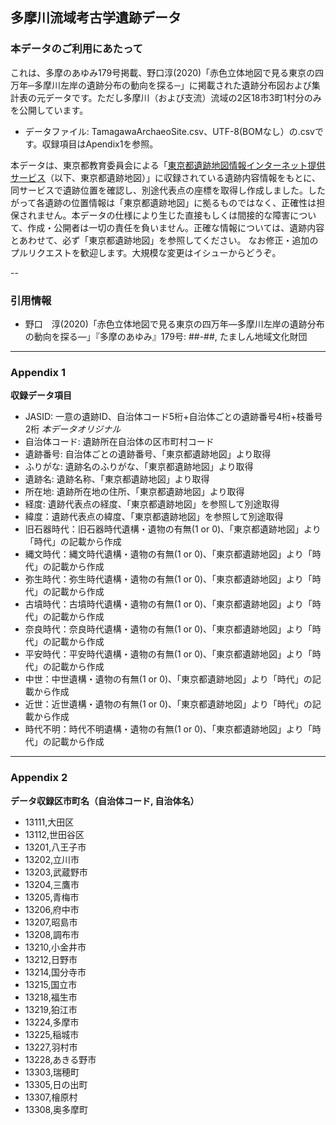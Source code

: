 ## 多摩川流域考古学遺跡データ

### 本データのご利用にあたって
これは、多摩のあゆみ179号掲載、野口淳(2020)「赤色立体地図で見る東京の四万年─多摩川左岸の遺跡分布の動向を探る─」に掲載された遺跡分布図および集計表の元データです。ただし多摩川（および支流）流域の2区18市3町1村分のみを公開しています。  
- データファイル: TamagawaArchaeoSite.csv、UTF-8(BOMなし）の.csvです。収録項目はApendix1を参照。

本データは、東京都教育委員会による「[東京都遺跡地図情報インターネット提供サービス](https://tokyo-iseki.metro.tokyo.lg.jp/)（以下、東京都遺跡地図）」に収録されている遺跡内容情報をもとに、同サービスで遺跡位置を確認し、別途代表点の座標を取得し作成しました。したがって各遺跡の位置情報は「東京都遺跡地図」に拠るものではなく、正確性は担保されません。本データの仕様により生じた直接もしくは間接的な障害について、作成・公開者は一切の責任を負いません。正確な情報については、遺跡内容とあわせて、必ず「東京都遺跡地図」を参照してください。
なお修正・追加のプルリクエストを歓迎します。大規模な変更はイシューからどうぞ。  

--
### 引用情報
- 野口　淳(2020)「赤色立体地図で見る東京の四万年―多摩川左岸の遺跡分布の動向を探る―」『多摩のあゆみ』179号: ##-##, たましん地域文化財団

---
### Appendix 1
**収録データ項目**
- JASID: 一意の遺跡ID、自治体コード5桁+自治体ごとの遺跡番号4桁+枝番号2桁 *本データオリジナル*
- 自治体コード: 遺跡所在自治体の区市町村コード
- 遺跡番号: 自治体ごとの遺跡番号、「東京都遺跡地図」より取得
- ふりがな: 遺跡名のふりがな、「東京都遺跡地図」より取得
- 遺跡名: 遺跡名称、「東京都遺跡地図」より取得
- 所在地: 遺跡所在地の住所、「東京都遺跡地図」より取得
- 経度: 遺跡代表点の経度、「東京都遺跡地図」を参照して別途取得
- 緯度：遺跡代表点の緯度、「東京都遺跡地図」を参照して別途取得
- 旧石器時代：旧石器時代遺構・遺物の有無(1 or 0)、「東京都遺跡地図」より「時代」の記載から作成
- 縄文時代：縄文時代遺構・遺物の有無(1 or 0)、「東京都遺跡地図」より「時代」の記載から作成
- 弥生時代：弥生時代遺構・遺物の有無(1 or 0)、「東京都遺跡地図」より「時代」の記載から作成
- 古墳時代：古墳時代遺構・遺物の有無(1 or 0)、「東京都遺跡地図」より「時代」の記載から作成
- 奈良時代：奈良時代遺構・遺物の有無(1 or 0)、「東京都遺跡地図」より「時代」の記載から作成
- 平安時代：平安時代遺構・遺物の有無(1 or 0)、「東京都遺跡地図」より「時代」の記載から作成
- 中世：中世遺構・遺物の有無(1 or 0)、「東京都遺跡地図」より「時代」の記載から作成
- 近世：近世遺構・遺物の有無(1 or 0)、「東京都遺跡地図」より「時代」の記載から作成
- 時代不明：時代不明遺構・遺物の有無(1 or 0)、「東京都遺跡地図」より「時代」の記載から作成

---
### Appendix 2
**データ収録区市町名（自治体コード, 自治体名）**
- 13111,大田区
- 13112,世田谷区
- 13201,八王子市
- 13202,立川市
- 13203,武蔵野市
- 13204,三鷹市
- 13205,青梅市
- 13206,府中市
- 13207,昭島市
- 13208,調布市
- 13210,小金井市
- 13212,日野市
- 13214,国分寺市
- 13215,国立市
- 13218,福生市
- 13219,狛江市
- 13224,多摩市
- 13225,稲城市
- 13227,羽村市
- 13228,あきる野市
- 13303,瑞穂町
- 13305,日の出町
- 13307,檜原村
- 13308,奥多摩町
